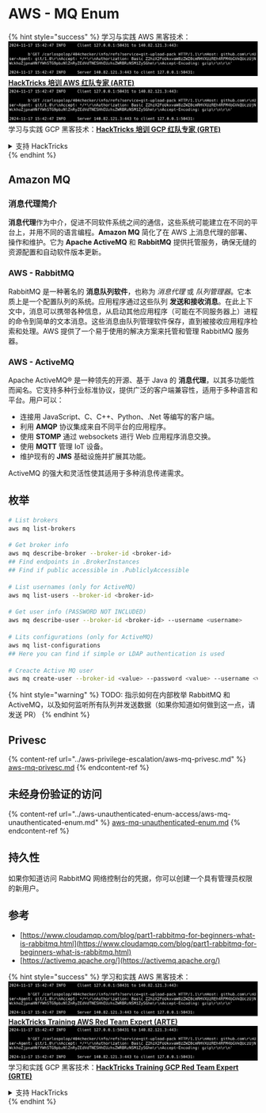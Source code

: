 # AWS - MQ Enum

{% hint style="success" %}
学习与实践 AWS 黑客技术：<img src="../../../.gitbook/assets/image (1).png" alt="" data-size="line">[**HackTricks 培训 AWS 红队专家 (ARTE)**](https://training.hacktricks.xyz/courses/arte)<img src="../../../.gitbook/assets/image (1).png" alt="" data-size="line">\
学习与实践 GCP 黑客技术：<img src="../../../.gitbook/assets/image (2).png" alt="" data-size="line">[**HackTricks 培训 GCP 红队专家 (GRTE)**<img src="../../../.gitbook/assets/image (2).png" alt="" data-size="line">](https://training.hacktricks.xyz/courses/grte)

<details>

<summary>支持 HackTricks</summary>

* 查看 [**订阅计划**](https://github.com/sponsors/carlospolop)!
* **加入** 💬 [**Discord 群组**](https://discord.gg/hRep4RUj7f) 或 [**telegram 群组**](https://t.me/peass) 或 **在** **Twitter** 🐦 **上关注我们** [**@hacktricks\_live**](https://twitter.com/hacktricks\_live)**.**
* **通过向** [**HackTricks**](https://github.com/carlospolop/hacktricks) 和 [**HackTricks Cloud**](https://github.com/carlospolop/hacktricks-cloud) github 仓库提交 PR 分享黑客技巧。

</details>
{% endhint %}

## Amazon MQ

### 消息代理简介

**消息代理**作为中介，促进不同软件系统之间的通信，这些系统可能建立在不同的平台上，并用不同的语言编程。**Amazon MQ** 简化了在 AWS 上消息代理的部署、操作和维护。它为 **Apache ActiveMQ** 和 **RabbitMQ** 提供托管服务，确保无缝的资源配置和自动软件版本更新。

### AWS - RabbitMQ

RabbitMQ 是一种著名的 **消息队列软件**，也称为 _消息代理_ 或 _队列管理器_。它本质上是一个配置队列的系统。应用程序通过这些队列 **发送和接收消息**。在此上下文中，消息可以携带各种信息，从启动其他应用程序（可能在不同服务器上）进程的命令到简单的文本消息。这些消息由队列管理软件保存，直到被接收应用程序检索和处理。AWS 提供了一个易于使用的解决方案来托管和管理 RabbitMQ 服务器。

### AWS - ActiveMQ

Apache ActiveMQ® 是一种领先的开源、基于 Java 的 **消息代理**，以其多功能性而闻名。它支持多种行业标准协议，提供广泛的客户端兼容性，适用于多种语言和平台。用户可以：

* 连接用 JavaScript、C、C++、Python、.Net 等编写的客户端。
* 利用 **AMQP** 协议集成来自不同平台的应用程序。
* 使用 **STOMP** 通过 websockets 进行 Web 应用程序消息交换。
* 使用 **MQTT** 管理 IoT 设备。
* 维护现有的 **JMS** 基础设施并扩展其功能。

ActiveMQ 的强大和灵活性使其适用于多种消息传递需求。

## 枚举
```bash
# List brokers
aws mq list-brokers

# Get broker info
aws mq describe-broker --broker-id <broker-id>
## Find endpoints in .BrokerInstances
## Find if public accessible in .PubliclyAccessible

# List usernames (only for ActiveMQ)
aws mq list-users --broker-id <broker-id>

# Get user info (PASSWORD NOT INCLUDED)
aws mq describe-user --broker-id <broker-id> --username <username>

# Lits configurations (only for ActiveMQ)
aws mq list-configurations
## Here you can find if simple or LDAP authentication is used

# Creacte Active MQ user
aws mq create-user --broker-id <value> --password <value> --username <value> --console-access
```
{% hint style="warning" %}
TODO: 指示如何在内部枚举 RabbitMQ 和 ActiveMQ，以及如何监听所有队列并发送数据（如果你知道如何做到这一点，请发送 PR）
{% endhint %}

## Privesc

{% content-ref url="../aws-privilege-escalation/aws-mq-privesc.md" %}
[aws-mq-privesc.md](../aws-privilege-escalation/aws-mq-privesc.md)
{% endcontent-ref %}

## 未经身份验证的访问

{% content-ref url="../aws-unauthenticated-enum-access/aws-mq-unauthenticated-enum.md" %}
[aws-mq-unauthenticated-enum.md](../aws-unauthenticated-enum-access/aws-mq-unauthenticated-enum.md)
{% endcontent-ref %}

## 持久性

如果你知道访问 RabbitMQ 网络控制台的凭据，你可以创建一个具有管理员权限的新用户。

## 参考

* [https://www.cloudamqp.com/blog/part1-rabbitmq-for-beginners-what-is-rabbitmq.html](https://www.cloudamqp.com/blog/part1-rabbitmq-for-beginners-what-is-rabbitmq.html)
* [https://activemq.apache.org/](https://activemq.apache.org/)

{% hint style="success" %}
学习和实践 AWS 黑客技术：<img src="../../../.gitbook/assets/image (1).png" alt="" data-size="line">[**HackTricks Training AWS Red Team Expert (ARTE)**](https://training.hacktricks.xyz/courses/arte)<img src="../../../.gitbook/assets/image (1).png" alt="" data-size="line">\
学习和实践 GCP 黑客技术：<img src="../../../.gitbook/assets/image (2).png" alt="" data-size="line">[**HackTricks Training GCP Red Team Expert (GRTE)**<img src="../../../.gitbook/assets/image (2).png" alt="" data-size="line">](https://training.hacktricks.xyz/courses/grte)

<details>

<summary>支持 HackTricks</summary>

* 查看 [**订阅计划**](https://github.com/sponsors/carlospolop)!
* **加入** 💬 [**Discord 群组**](https://discord.gg/hRep4RUj7f) 或 [**telegram 群组**](https://t.me/peass) 或 **在** **Twitter** 🐦 [**@hacktricks\_live**](https://twitter.com/hacktricks\_live)** 上关注我们。**
* **通过向** [**HackTricks**](https://github.com/carlospolop/hacktricks) 和 [**HackTricks Cloud**](https://github.com/carlospolop/hacktricks-cloud) github 仓库提交 PR 来分享黑客技巧。

</details>
{% endhint %}
